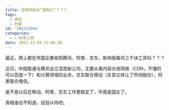 ```yaml
---
title: 互联网巨头“国有化”？？？
tags:
  - 原创
  - 时事
id: '20221104a'
categories:
  - - 科学上网
date: 2022-11-04 22:06:38
---
```


最近，网上都在传国企要收购腾讯、阿里、京东，影响我每月三千块工资吗？？？

近日，中国联通与腾讯设立混改新公司，主要从事内容分发网络（CDN，不懂的可以百度一下）和计算领域的业务，京东联合移动（东哥又转让了所持股份），阿里联合电信。

是不是以后在移动、阿里、京东工作更稳定了，毕竟是国企了。

真相谁也不知道，拭目以待吧。